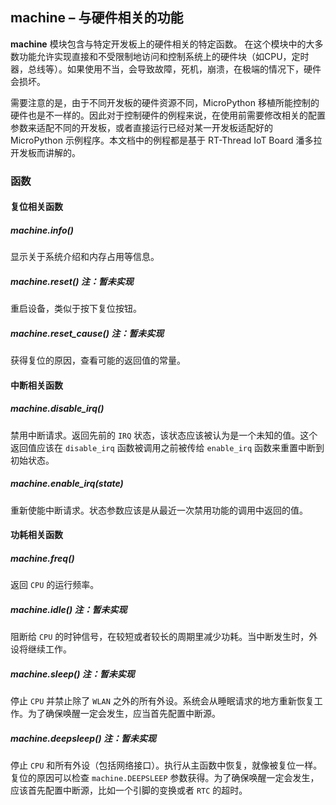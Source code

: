 ## **machine** – 与硬件相关的功能

**machine** 模块包含与特定开发板上的硬件相关的特定函数。 在这个模块中的大多数功能允许实现直接和不受限制地访问和控制系统上的硬件块（如CPU，定时器，总线等）。如果使用不当，会导致故障，死机，崩溃，在极端的情况下，硬件会损坏。

需要注意的是，由于不同开发板的硬件资源不同，MicroPython 移植所能控制的硬件也是不一样的。因此对于控制硬件的例程来说，在使用前需要修改相关的配置参数来适配不同的开发板，或者直接运行已经对某一开发板适配好的 MicroPython 示例程序。本文档中的例程都是基于 RT-Thread IoT Board 潘多拉开发板而讲解的。

### 函数

#### 复位相关函数

##### **machine.info**()  
  显示关于系统介绍和内存占用等信息。

##### **machine.reset**()  注：暂未实现
  重启设备，类似于按下复位按钮。

##### **machine.reset_cause**()  注：暂未实现
  获得复位的原因，查看可能的返回值的常量。

#### 中断相关函数

##### **machine.disable_irq**()  
  禁用中断请求。返回先前的 `IRQ` 状态，该状态应该被认为是一个未知的值。这个返回值应该在 `disable_irq` 函数被调用之前被传给 `enable_irq` 函数来重置中断到初始状态。

##### **machine.enable_irq**(state)  
  重新使能中断请求。状态参数应该是从最近一次禁用功能的调用中返回的值。

#### 功耗相关函数

##### **machine.freq**()  
  返回 `CPU` 的运行频率。

##### **machine.idle**()  注：暂未实现
  阻断给 `CPU` 的时钟信号，在较短或者较长的周期里减少功耗。当中断发生时，外设将继续工作。

##### **machine.sleep**()  注：暂未实现
  停止 `CPU` 并禁止除了 `WLAN` 之外的所有外设。系统会从睡眠请求的地方重新恢复工作。为了确保唤醒一定会发生，应当首先配置中断源。

##### **machine.deepsleep**()  注：暂未实现
  停止 `CPU` 和所有外设（包括网络接口）。执行从主函数中恢复，就像被复位一样。复位的原因可以检查 `machine.DEEPSLEEP` 参数获得。为了确保唤醒一定会发生，应该首先配置中断源，比如一个引脚的变换或者 `RTC` 的超时。

